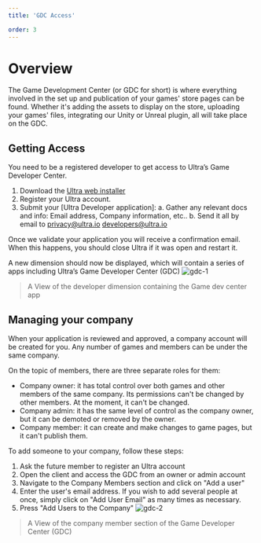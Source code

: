 ```yaml
---
title: 'GDC Access'

order: 3
---
```


# Overview

The Game Development Center (or GDC for short) is where everything involved in the set up and publication of your games' store pages can be found. Whether it's adding the assets to display on the store, uploading your games' files, integrating our Unity or Unreal plugin, all will take place on the GDC.

## Getting Access

You need to be a registered developer to get access to Ultra’s Game Developer Center.

1.   Download the [Ultra web installer](https://ultra.io/download)
2.   Register your Ultra account.
3.   Submit your [Ultra Developer application]:
  a.   Gather any relevant docs and info: Email address, Company information, etc..
  b.   Send it all by email to [privacy@ultra.io](mailto:privacy@ultra.io) [developers@ultra.io](mailto:developers@ultra.io)

Once we validate your application you will receive a confirmation email. When this happens, you should close Ultra if it was open and restart it.

A new dimension should now be displayed, which will contain a series of apps including Ultra’s Game Developer Center (GDC)
![gdc-1](/images/gdc/gdc-1.webp)
> A View of the developer dimension containing the Game dev center app

## Managing your company

When your application is reviewed and approved, a company account will be created for you. Any number of games and members can be under the same company.

On the topic of members, there are three separate roles for them:

-   Company owner: it has total control over both games and other members of the same company. Its permissions can't be changed by other members. At the moment, it can't be changed.
-   Company admin: it has the same level of control as the company owner, but it can be demoted or removed by the owner.
-   Company member: it can create and make changes to game pages, but it can't publish them.

To add someone to your company, follow these steps:

1.   Ask the future member to register an Ultra account
2.   Open the client and access the GDC from an owner or admin account
3.   Navigate to the Company Members section and click on "Add a user"
5.   Enter the user's email address. If you wish to add several people at once, simply click on "Add User Email" as many times as necessary.
7.   Press "Add Users to the Company"
![gdc-2](/images/gdc/gdc-2.webp)
> A View of the company member section of the Game Developer Center (GDC)
